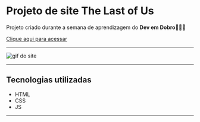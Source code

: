 # Projeto de site The Last of Us

 Projeto criado durante a semana de aprendizagem do **Dev em Dobro**👩🏻‍💻
 
 [Clique aqui para acessar](https://liniec.github.io/projeto-the-last-of-us/)
___

<img src = "./src/imagens/animacao.gif" alt= "gif do site">

___
## Tecnologias utilizadas
- HTML
- CSS
- JS
___





